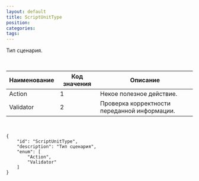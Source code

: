 ```yaml
---
layout: default
title: ScriptUnitType
position: 
categories: 
tags: 
---
```


Тип сценария.

 

|Наименование|Код значения|Описание|
|------------|------------|--------|
|Action|1|Некое полезное действие.|
|Validator|2|Проверка корректности переданной информации.|

    

```
{
	"id": "ScriptUnitType",
	"description": "Тип сценария",
	"enum": [
		"Action",
		"Validator"
	]
}
```

 

 

